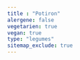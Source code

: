 ```yaml
---
title : "Potiron"
alergene: false
vegetarien: true
vegan: true
type: "legumes"
sitemap_exclude: true
--- 
```

